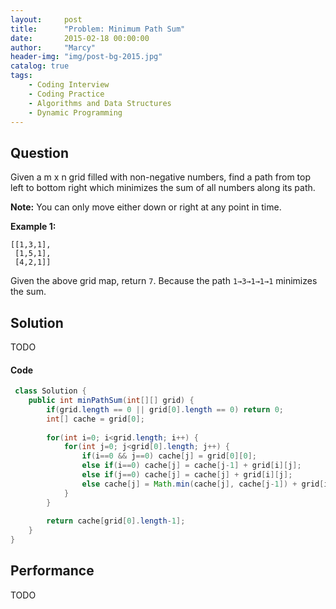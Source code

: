 ```yaml
---
layout:     post
title:      "Problem: Minimum Path Sum"
date:       2015-02-18 00:00:00
author:     "Marcy"
header-img: "img/post-bg-2015.jpg"
catalog: true
tags:
    - Coding Interview
    - Coding Practice
    - Algorithms and Data Structures
    - Dynamic Programming
---
```


## Question

Given a m x n grid filled with non-negative numbers, find a path from top left to bottom right which minimizes the sum of all numbers along its path.

**Note:** You can only move either down or right at any point in time.

**Example 1:**

```
[[1,3,1],
 [1,5,1],
 [4,2,1]]
```
Given the above grid map, return `7`. Because the path `1→3→1→1→1` minimizes the sum.


## Solution
TODO

#### Code
```java
 class Solution {
    public int minPathSum(int[][] grid) {
        if(grid.length == 0 || grid[0].length == 0) return 0;
        int[] cache = grid[0];
        
        for(int i=0; i<grid.length; i++) {
            for(int j=0; j<grid[0].length; j++) {
                if(i==0 && j==0) cache[j] = grid[0][0];
                else if(i==0) cache[j] = cache[j-1] + grid[i][j];
                else if(j==0) cache[j] = cache[j] + grid[i][j];
                else cache[j] = Math.min(cache[j], cache[j-1]) + grid[i][j];
            }
        }
        
        return cache[grid[0].length-1];
    }
}
```

## Performance
TODO